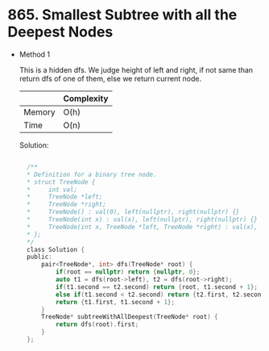 # 865. Smallest Subtree with all the Deepest Nodes

- Method 1

  This is a hidden dfs. We judge height of left and right, if not same than return dfs of one of them, else we return current node.

  |        | Complexity |
  | ------ | ---------- |
  | Memory | O(h)       |
  | Time   | O(n)       |

  Solution:

  ```h

    /**
    * Definition for a binary tree node.
    * struct TreeNode {
    *     int val;
    *     TreeNode *left;
    *     TreeNode *right;
    *     TreeNode() : val(0), left(nullptr), right(nullptr) {}
    *     TreeNode(int x) : val(x), left(nullptr), right(nullptr) {}
    *     TreeNode(int x, TreeNode *left, TreeNode *right) : val(x), left(left), right(right) {}
    * };
    */
    class Solution {
    public:
        pair<TreeNode*, int> dfs(TreeNode* root) {
            if(root == nullptr) return {nullptr, 0};
            auto t1 = dfs(root->left), t2 = dfs(root->right);
            if(t1.second == t2.second) return {root, t1.second + 1};
            else if(t1.second < t2.second) return {t2.first, t2.second + 1};
            return {t1.first, t1.second + 1};
        }
        TreeNode* subtreeWithAllDeepest(TreeNode* root) {
            return dfs(root).first;
        }
    };

  ```

<!-- - Method 2

    This is another method.

    | |   Complexity  |
    | ----------- | ----------- |
    |  Memory     | O(n) |
    |      Time       |  O(n) |


    Solution:

    ``` h



    ```

- Additional Knowledge:

    Here are some additional knowledge.



<br> -->

